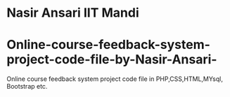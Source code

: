 # Nasir Ansari IIT Mandi 
# Online-course-feedback-system-project-code-file-by-Nasir-Ansari-

Online course feedback system project code file
in PHP,CSS,HTML,MYsql, Bootstrap etc.

